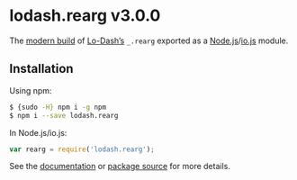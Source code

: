 # lodash.rearg v3.0.0

The [modern build](https://github.com/lodash/lodash/wiki/Build-Differences) of [Lo-Dash’s](https://lodash.com/) `_.rearg` exported as a [Node.js](http://nodejs.org/)/[io.js](https://iojs.org/) module.

## Installation

Using npm:

```bash
$ {sudo -H} npm i -g npm
$ npm i --save lodash.rearg
```

In Node.js/io.js:

```js
var rearg = require('lodash.rearg');
```

See the [documentation](https://lodash.com/docs#rearg) or [package source](https://github.com/lodash/lodash/blob/3.0.0-npm-packages/lodash.rearg) for more details.
